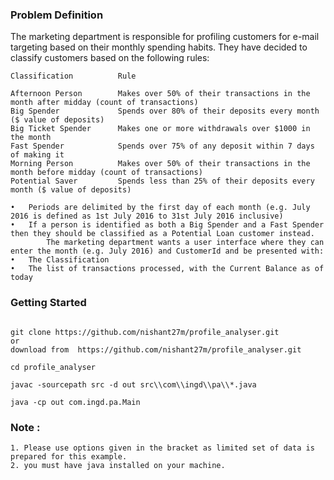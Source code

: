 

### Problem Definition

The marketing department is responsible for profiling customers for e-mail targeting based on their monthly spending habits.
They have decided to classify customers based on the following rules:

```
Classification	        Rule

Afternoon Person	    Makes over 50% of their transactions in the month after midday (count of transactions)
Big Spender	            Spends over 80% of their deposits every month ($ value of deposits)
Big Ticket Spender	    Makes one or more withdrawals over $1000 in the month
Fast Spender	        Spends over 75% of any deposit within 7 days of making it
Morning Person	        Makes over 50% of their transactions in the month before midday (count of transactions)
Potential Saver	        Spends less than 25% of their deposits every month ($ value of deposits)

```

```
•	Periods are delimited by the first day of each month (e.g. July 2016 is defined as 1st July 2016 to 31st July 2016 inclusive)
•	If a person is identified as both a Big Spender and a Fast Spender then they should be classified as a Potential Loan customer instead.
        The marketing department wants a user interface where they can enter the month (e.g. July 2016) and CustomerId and be presented with:
•	The Classification
•	The list of transactions processed, with the Current Balance as of today
```

### Getting Started
```

git clone https://github.com/nishant27m/profile_analyser.git
or
download from  https://github.com/nishant27m/profile_analyser.git

cd profile_analyser

javac -sourcepath src -d out src\\com\\ingd\\pa\\*.java

java -cp out com.ingd.pa.Main

```

### Note :

````
1. Please use options given in the bracket as limited set of data is prepared for this example.
2. you must have java installed on your machine.
````